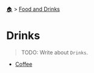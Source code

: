 <!--startTocHeader-->
[🏠](../../README.md) > [Food and Drinks](../README.md)
# Drinks
<!--endTocHeader-->

> TODO: Write about `Drinks`.

<!--startTocSubtopic-->
- [Coffee](coffee.md)
<!--endTocSubtopic-->